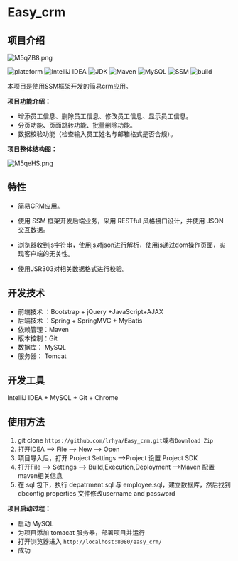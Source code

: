 # Easy_crm

## 项目介绍

![M5qZB8.png](https://s2.ax1x.com/2019/11/21/M5qZB8.png)


![plateform](https://img.shields.io/badge/plateform-windows-lightgrey.svg) 
![IntelliJ IDEA](https://img.shields.io/badge/IntelliJ%20IDEA-2019.1.3-8B0000.svg) 
![JDK](https://img.shields.io/badge/JDK-1.8.0_121-3A5FCD.svg) 
![Maven](https://img.shields.io/badge/Maven-3.6.0-ff69b4.svg) 
![MySQL](https://img.shields.io/badge/MySQL-5.7.21-20B2AA.svg) 
![SSM](https://img.shields.io/badge/SSM-framework-brightgreen.svg) 
![build](https://img.shields.io/badge/build-passing-brightgreen.svg) 

本项目是使用SSM框架开发的简易crm应用。

**项目功能介绍：**

+ 增添员工信息、删除员工信息、修改员工信息、显示员工信息。
+ 分页功能、页面跳转功能、批量删除功能。
+ 数据校验功能（检查输入员工姓名与邮箱格式是否合规）。

**项目整体结构图：**

![M5qeHS.png](https://s2.ax1x.com/2019/11/21/M5qeHS.png)



## 特性

+ 简易CRM应用。

+ 使用 SSM 框架开发后端业务，采用 RESTful 风格接口设计，并使用 JSON 交互数据。

+ 浏览器收到js字符串，使用js对json进行解析，使用js通过dom操作页面，实现客户端的无关性。

+ 使用JSR303对相关数据格式进行校验。

  

## 开发技术

- 前端技术 ：Bootstrap + jQuery +JavaScript+AJAX
- 后端技术 ：Spring + SpringMVC + MyBatis 
- 依赖管理：Maven
- 版本控制：Git
- 数据库： MySQL 
- 服务器： Tomcat

## 开发工具

IntelliJ IDEA + MySQL + Git + Chrome



## 使用方法

1. git clone `https://github.com/lrhya/Easy_crm.git`或者`Download Zip`
2. 打开IDEA --> File --> New --> Open
3. 项目导入后，打开 Project Settings -->Project 设置 Project SDK 
4. 打开File --> Settings --> Build,Execution,Deployment -->Maven 配置maven相关信息
5. 在 sql 包下，执行 depatrment.sql 与 employee.sql，建立数据库，然后找到 dbconfig.properties 文件修改username and password

**项目启动过程：**

- 启动 MySQL
- 为项目添加 tomacat 服务器，部署项目并运行
- 打开浏览器进入 `http://localhost:8080/easy_crm/`
- 成功


